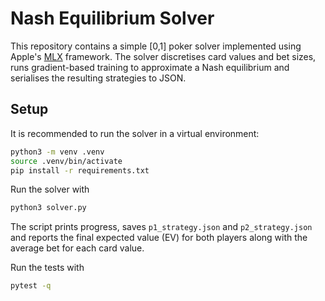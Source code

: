 # Nash Equilibrium Solver

This repository contains a simple [0,1] poker solver implemented using Apple's
[MLX](https://github.com/ml-explore/mlx) framework. The solver discretises card
values and bet sizes, runs gradient-based training to approximate a Nash
equilibrium and serialises the resulting strategies to JSON.

## Setup

It is recommended to run the solver in a virtual environment:

```bash
python3 -m venv .venv
source .venv/bin/activate
pip install -r requirements.txt
```

Run the solver with

```bash
python3 solver.py
```

The script prints progress, saves `p1_strategy.json` and `p2_strategy.json` and
reports the final expected value (EV) for both players along with the average
bet for each card value.

Run the tests with

```bash
pytest -q
```
